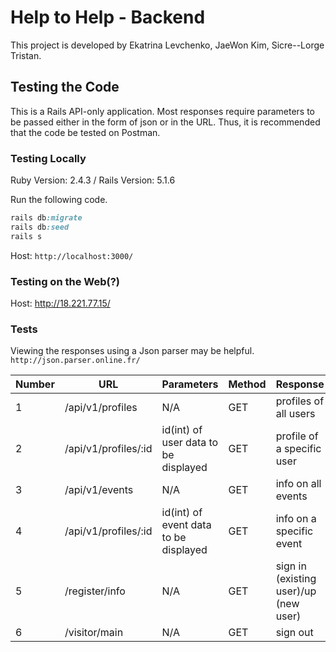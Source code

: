 # Help to Help - Backend

This project is developed by Ekatrina Levchenko, JaeWon Kim, Sicre--Lorge Tristan.

## Testing the Code
This is a Rails API-only application. Most responses require parameters to be passed either in the form of json or in the URL. Thus, it is recommended that the code be tested on Postman.

### Testing Locally
Ruby Version: 2.4.3 / 
Rails Version: 5.1.6

Run the following code.
```ruby
rails db:migrate
rails db:seed
rails s
```
Host: ```http://localhost:3000/```

### Testing on the Web(?)
Host: http://18.221.77.15/ 

### Tests
Viewing the responses using a Json parser may be helpful. ```http://json.parser.online.fr/```

Number | URL | Parameters | Method | Response
--- | --- | --- | --- | ---
1 | /api/v1/profiles | N/A | GET | profiles of all users
2 | /api/v1/profiles/:id | id(int) of user data to be displayed | GET | profile of a specific user
3 | /api/v1/events | N/A | GET | info on all events
4 | /api/v1/profiles/:id | id(int) of event data to be displayed | GET | info on a specific event
5 | /register/info | N/A | GET | sign in (existing user)/up (new user)
6 | /visitor/main | N/A | GET | sign out
